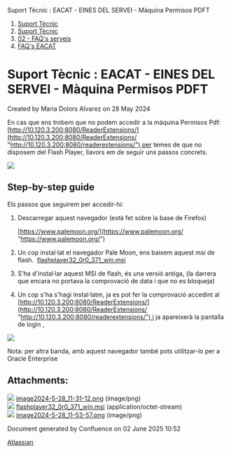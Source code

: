 Suport Tècnic : EACAT - EINES DEL SERVEI - Màquina Permisos PDFT  

1.  [Suport Tècnic](index.md)
2.  [Suport Tècnic](13893782.md)
3.  [02 - FAQ's serveis](26313393.md)
4.  [FAQ's EACAT](28705559.md)

Suport Tècnic : EACAT - EINES DEL SERVEI - Màquina Permisos PDFT
================================================================

Created by Maria Dolors Alvarez on 28 May 2024

En cas que ens trobem que no podem accedir a la màquina Permisos Pdf: [http://10.120.3.200:8080/ReaderExtensions/](http://10.120.3.200:8080/ReaderExtensions/ "http://10.120.3.200:8080/readerextensions/") per temes de que no disposem del Flash Player, llavors em de seguir uns passos concrets.

  

![](attachments/100010566/100010567.png)

Step-by-step guide
------------------

  

Els passos que seguirem per accedir-hi:

1.  Descarregar aquest navegador (està fet sobre la base de Firefox)
    
    [https://www.palemoon.org/](https://www.palemoon.org/ "https://www.palemoon.org/")
    
2.  Un cop instal·lat el navegador Pale Moon, ens baixem aquest msi de flash.  [flashplayer32\_0r0\_371\_win.msi](attachments/100010566/100010568.msi)
3.  S'ha d'instal·lar aquest MSI de flash, és una versió antiga, (la darrera que encara no portava la comprovació de data i que no es bloqueja)
4.  Un cop s'ha s'hagi instal·latm, ja es pot fer la comprovació accedint al [http://10.120.3.200:8080/ReaderExtensions/](http://10.120.3.200:8080/ReaderExtensions/ "http://10.120.3.200:8080/readerextensions/") i ja apareixerà la pantalla de login ,
    

  

  

  

  

  

![](attachments/100010566/100010569.png)

  

Nota: per altra banda, amb aquest navegador també pots utilitzar-lo per a Oracle Enterprise

Attachments:
------------

![](images/icons/bullet_blue.gif) [image2024-5-28\_11-31-12.png](attachments/100010566/100010567.png) (image/png)  
![](images/icons/bullet_blue.gif) [flashplayer32\_0r0\_371\_win.msi](attachments/100010566/100010568.msi) (application/octet-stream)  
![](images/icons/bullet_blue.gif) [image2024-5-28\_11-53-57.png](attachments/100010566/100010569.png) (image/png)  

Document generated by Confluence on 02 June 2025 10:52

[Atlassian](http://www.atlassian.com/)
